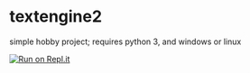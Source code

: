 # textengine2
simple hobby project; requires python 3, and windows or linux

[![Run on Repl.it](https://repl.it/badge/github/roboboredom/textengine2)](https://repl.it/github/roboboredom/textengine2)